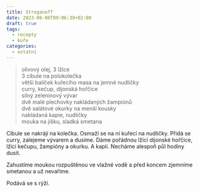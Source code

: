 ```yaml
---
title: Stroganoff
date: 2023-06-06T09:06:39+02:00
draft: true
tags:
  - recepty
  - kuře
categories:
  - ostatní
---
```


> olivový olej, 3 lžíce  
> 3 cibule na polokolečka  
> větší balíček kuřecího masa na jemné nudličky  
> curry, kečup, dijonská hořčice  
> silný zeleninový vývar  
> dvě malé plechovky nakládaných žampiónů  
> dvě salátové okurky na menší kousky  
> nakládaná kapie, nudličky  
> mouka na jíšku, sladká smetana  

Cibule se nakrájí na kolečka. Osmaží se na ní kuřecí na nudličky. Přidá se curry, zalejeme vývarem a dusíme.  Dáme pořádnou lžíci dijonské hořčice, lžíci kečupu, žampióny a okurku.  A kapii.  Necháme alespoň půl hodiny dusit.

Zahustíme moukou rozpuštěnou ve vlažné vodě a před koncem zjemníme smetanou
a už nevaříme.

Podává se s rýží.
